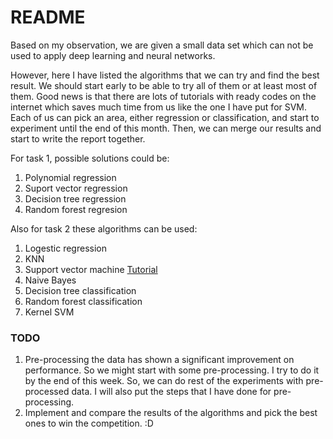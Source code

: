 # README #

Based on my observation, we are given a small data set which can not be used to apply deep learning and neural networks.

However, here I have listed the algorithms that we can try and find the best result. We should start early to be able to try all of them or at least most of them. Good news is that there are lots of tutorials with ready codes on the internet which saves much time from us like the one I have put for SVM.
Each of us can pick an area, either regression or classification, and start to experiment until the end of this month. Then, we can merge our results and start to write the report together.

For task 1, possible solutions could be:

1. Polynomial regression
2. Suport vector regression
3. Decision tree regression 
4. Random forest regresion

Also for task 2 these algorithms can be used:

1. Logestic regression
2. KNN
3. Support vector machine [Tutorial](https://www.youtube.com/watch?v=g8D5YL6cOSE)
4. Naive Bayes
5. Decision tree classification
6. Random forest classification
7. Kernel SVM

### TODO ###

1. Pre-processing the data has shown a significant improvement on performance. So we might start with some pre-processing. I try to do it by the end of this week. So, we can do rest of the experiments with pre-processed data. I will also put the steps that I have done for pre-processing.
2. Implement and compare the results of the algorithms and pick the best ones to win the competition. :D
